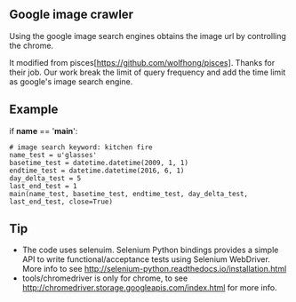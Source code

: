 
## Google image crawler 
Using the google image search engines obtains the image url by controlling the chrome.

It modified from pisces[https://github.com/wolfhong/pisces]. Thanks for their job. Our work break the limit of query frequency and add the time limit as google's image search engine.


## Example

if __name__ == '__main__':

    # image search keyword: kitchen fire
    name_test = u'glasses'
    basetime_test = datetime.datetime(2009, 1, 1)
    endtime_test = datetime.datetime(2016, 6, 1)
    day_delta_test = 5
    last_end_test = 1
    main(name_test, basetime_test, endtime_test, day_delta_test, last_end_test, close=True)




## Tip
- The code uses selenuim. Selenium Python bindings provides a simple API to write functional/acceptance tests using Selenium WebDriver. More info to see http://selenium-python.readthedocs.io/installation.html
- tools/chromedriver is only for chrome, to see http://chromedriver.storage.googleapis.com/index.html for more info.

